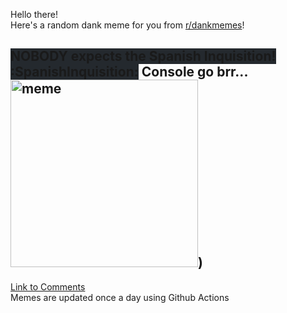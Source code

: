 Hello there! <br>Here's a random dank meme for you from [r/dankmemes](https://reddit.com/r/dankmemes)!<br>
## <span style="background-color: #24292e">NOBODY expects the Spanish Inquisition! :SpanishInquisition:</span> Console go brr...<br><img src="https://i.redd.it/b96x0bav1bq51.png" alt="meme" width="300"/>)<br>
[Link to Comments](https://reddit.com/r/dankmemes/comments/j2ohb2/console_go_brr/)<br>
Memes are updated once a day using Github Actions